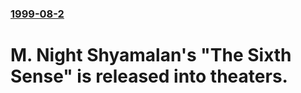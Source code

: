 ### [1999-08-2](/news/1999/08/2/index.md)

#  M. Night Shyamalan's "The Sixth Sense" is released into theaters.



